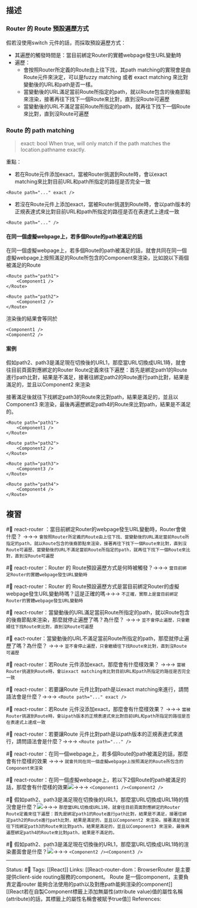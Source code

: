 ## 描述

### Router 的 Route 預設遍歷方式

假若沒使用switch 元件的話，而採取預設遍歷方式：
- 其遍歷的觸發時間是：當目前綁定Router的實體webpage發生URL變動時
- 遍歷：
	- 會按照Router所定義的Route由上往下找，其path matching的實現會是由Route元件來決定，可以是fuzzy matching 或者 exact matching 來比對變動後的URL和path是否一樣。
	- 當變動後的URL滿足當前Route所指定的path，就以Route包含的後裔節點來渲染，接著再往下找下一個Route來比對，直到沒Route可遍歷
	- 當變動後的URL不滿足當前Route所指定的path，就再往下找下一個Route來比對，直到沒Route可遍歷

### Route 的 path matching


> exact: bool
> When true, will only match if the path matches the location.pathname exactly.


重點：
- 若在Route元件添加exact，當被Router挑選到Route時，會以exact matching來比對目前URL和path所指定的路徑是否完全一致
```
<Route path="..." exact />
```
- 若沒在Route元件上添加exact，當被Router挑選到Route時，會以path版本的正規表達式來比對目前URL和path所指定的路徑是否在表達式上達成一致
```
<Route path="..." />
```
#### 在同一個虛擬webpage上，若多個Route的path被滿足的話

在同一個虛擬webpage上，若多個Route的path被滿足的話，就會共同在同一個虛擬webpage上按照滿足的Route所包含的Component來渲染，比如說以下兩個被滿足的Route
```
<Route path="path1">
	<Component1 />
</Route>

<Route path="path2">
	<Component2 />
</Route>
```

渲染後的結果會等同於
```
<Component1 />
<Component2 />
```

#### 案例

假如path2、path3是滿足現在切換後的URL1，那麼當URL切換成URL1時，就會往目前頁面對應綁定的Router Route定義來往下遍歷：首先是綁定path1的Route進行path比對，結果是不滿足，接著往綁定path2的Route進行path比對，結果是滿足的，並且以Component2 來渲染

接著滿足後就往下找綁定path3的Route來比對path，結果是滿足的，並且以Component3 來渲染，最後再遍歷綁定path4的Route來比對path，結果是不滿足的。

```
<Route path="path1">
	<Component1 />
</Route>

<Route path="path2">
	<Component2 />
</Route>

<Route path="path3">
	<Component3 />
</Route>

<Route path="path4">
	<Component4 />
</Route>
```

## 複習


#🧠 react-router ：當目前綁定Router的webpage發生URL變動時，Router會做什麼？ ->->-> `會按照Router所定義的Route由上往下找、當變動後的URL滿足當前Route所指定的path，就以Route包含的後裔節點來渲染，接著再往下找下一個Route來比對，直到沒Route可遍歷、當變動後的URL不滿足當前Route所指定的path，就再往下找下一個Route來比對，直到沒Route可遍歷`
<!--SR:!2023-02-25,74,250-->

#🧠 react-router：Router 的 Route預設遍歷方式是何時被觸發？->->-> `當目前綁定Router的實體webpage發生URL變動時`
<!--SR:!2023-02-26,74,250-->

#🧠 react-router：Router 的 Route預設遍歷方式是當目前綁定Router的虛擬webpage發生URL變動時嗎？這是正確的嗎->->-> `不正確，實際上是當目前綁定Router的實體webpage發生URL變動時`
<!--SR:!2023-05-07,87,230-->


#🧠 react-router：當變動後的URL滿足當前Route所指定的path，就以Route包含的後裔節點來渲染，那麼就停止遍歷了嗎？為什麼？ ->->-> `並不會停止遍歷，只會繼續往下找Route來比對，直到沒Route可遍歷`
<!--SR:!2023-06-30,145,250-->


#🧠 eact-router：當變動後的URL不滿足當前Route所指定的path，那麼就停止遍歷了嗎？為什麼？ ->->-> `並不會停止遍歷，只會繼續往下找Route來比對，直到沒Route可遍歷`
<!--SR:!2023-08-16,180,250-->

#🧠 react-router：若Route 元件添加exact，那麼會有什麼樣效果？ ->->-> `當被Router挑選到Route時，會以exact matching來比對目前URL和path所指定的路徑是否完全一致`
<!--SR:!2023-07-13,154,250-->

#🧠 react-router：若要讓Route 元件比對path是以exact matching來進行，請問語法會是什麼？->->-> `<Route path="..." exact />`
<!--SR:!2023-07-17,158,250-->


#🧠 react-router：若Route 元件沒添加exact，那麼會有什麼樣效果？ ->->-> `當被Router挑選到Route時，會以path版本的正規表達式來比對目前URL和path所指定的路徑是否在表達式上達成一致`
<!--SR:!2023-08-14,178,250-->


#🧠 react-router：若要讓Route 元件比對path是以path版本的正規表達式來進行，請問語法會是什麼？->->-> `<Route path="..." />`
<!--SR:!2023-07-30,166,250-->


#🧠 react-router：在同一個webpage上，若多個Route的path被滿足的話，那麼會有什麼樣的效果 ->->-> `就會共同在同一個虛擬webpage上按照滿足的Route所包含的Component來渲染`
<!--SR:!2023-04-17,64,230-->


#🧠 react-router：在同一個虛擬webpage上，若以下2個Route的path被滿足的話，那麼會有什麼樣的效果![](https://res.cloudinary.com/dqfxgtyoi/image/upload/v1667308798/blog/react/react-router/Route-component/two-paths-react-router-route_dxxb2b.png)->->-> `<Component1 /><Component2 />`
<!--SR:!2023-08-19,181,250-->

#🧠 假如path2、path3是滿足現在切換後的URL1，那麼當URL切換成URL1時的情況會是什麼？![](https://res.cloudinary.com/dqfxgtyoi/image/upload/v1667308798/blog/react/react-router/Route-component/four-paths-react-router-route_enznvc.png)->->-> `那麼當URL切換成URL1時，就會往目前頁面對應綁定的Router Route定義來往下遍歷：首先是綁定path1的Route進行path比對，結果是不滿足，接著往綁定path2的Route進行path比對，結果是滿足的，並且以Component2 來渲染。接著滿足後就往下找綁定path3的Route來比對path，結果是滿足的，並且以Component3 來渲染，最後再遍歷綁定path4的Route來比對path，結果是不滿足的。`
<!--SR:!2023-09-03,191,250-->


#🧠 假如path2、path3是滿足現在切換後的URL1，那麼當URL切換成URL1時的渲染畫面會是什麼？![](https://res.cloudinary.com/dqfxgtyoi/image/upload/v1667308798/blog/react/react-router/Route-component/four-paths-react-router-route_enznvc.png)->->->  `<Component2 /><Component3 />`
<!--SR:!2023-08-08,174,250-->


---
Status: #🌱 
Tags:
[[React]]
Links:
[[React-router-dom：BrowserRouter 是主要提供client-side routing服務的component。 Route 是一個component，主要負責定義router 能夠合法使用的path以及對應path能夠渲染的component]]
[[React若在自製Component標籤上添加無屬性(attribute value)值的屬性名稱(attribute)的話，其標籤上的屬性名稱會被賦予true值]]
References: